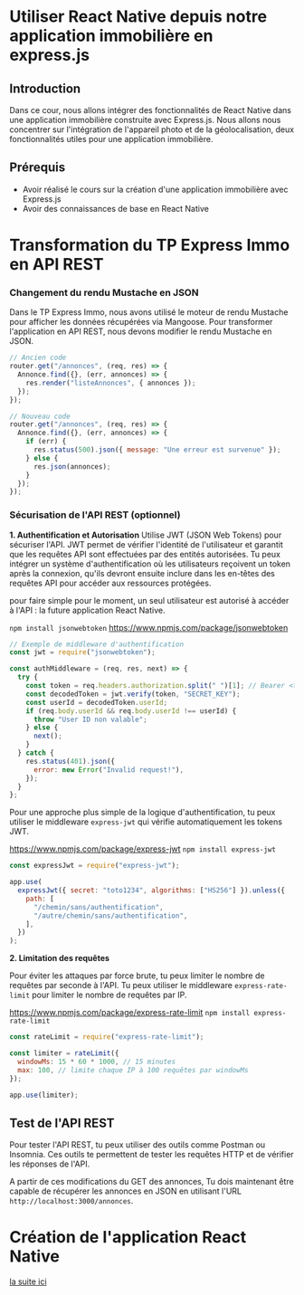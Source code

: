 # Utiliser React Native depuis notre application immobilière en express.js

## Introduction

Dans ce cour, nous allons intégrer des fonctionnalités de React Native dans une application immobilière construite avec Express.js. Nous allons nous concentrer sur l'intégration de l'appareil photo et de la géolocalisation, deux fonctionnalités utiles pour une application immobilière.

## Prérequis

- Avoir réalisé le cours sur la création d'une application immobilière avec Express.js
- Avoir des connaissances de base en React Native

# Transformation du TP Express Immo en API REST

### Changement du rendu Mustache en JSON

Dans le TP Express Immo, nous avons utilisé le moteur de rendu Mustache pour afficher les données récupérées via Mangoose. Pour transformer l'application en API REST, nous devons modifier le rendu Mustache en JSON.

```js
// Ancien code
router.get("/annonces", (req, res) => {
  Annonce.find({}, (err, annonces) => {
    res.render("listeAnnonces", { annonces });
  });
});

// Nouveau code
router.get("/annonces", (req, res) => {
  Annonce.find({}, (err, annonces) => {
    if (err) {
      res.status(500).json({ message: "Une erreur est survenue" });
    } else {
      res.json(annonces);
    }
  });
});
```

### Sécurisation de l'API REST (optionnel)

**1. Authentification et Autorisation**
Utilise JWT (JSON Web Tokens) pour sécuriser l'API. JWT permet de vérifier l'identité de l'utilisateur et garantit que les requêtes API sont effectuées par des entités autorisées. Tu peux intégrer un système d'authentification où les utilisateurs reçoivent un token après la connexion, qu'ils devront ensuite inclure dans les en-têtes des requêtes API pour accéder aux ressources protégées.

pour faire simple pour le moment, un seul utilisateur est autorisé à accéder à l'API : la future application React Native.

`npm install jsonwebtoken`
https://www.npmjs.com/package/jsonwebtoken

```js
// Exemple de middleware d'authentification
const jwt = require("jsonwebtoken");

const authMiddleware = (req, res, next) => {
  try {
    const token = req.headers.authorization.split(" ")[1]; // Bearer <token>
    const decodedToken = jwt.verify(token, "SECRET_KEY");
    const userId = decodedToken.userId;
    if (req.body.userId && req.body.userId !== userId) {
      throw "User ID non valable";
    } else {
      next();
    }
  } catch {
    res.status(401).json({
      error: new Error("Invalid request!"),
    });
  }
};
```

Pour une approche plus simple de la logique d'authentification, tu peux utiliser le middleware `express-jwt` qui vérifie automatiquement les tokens JWT.

https://www.npmjs.com/package/express-jwt
`npm install express-jwt`

```js
const expressJwt = require("express-jwt");

app.use(
  expressJwt({ secret: "toto1234", algorithms: ["HS256"] }).unless({
    path: [
      "/chemin/sans/authentification",
      "/autre/chemin/sans/authentification",
    ],
  })
);
```

**2. Limitation des requêtes**

Pour éviter les attaques par force brute, tu peux limiter le nombre de requêtes par seconde à l'API. Tu peux utiliser le middleware `express-rate-limit` pour limiter le nombre de requêtes par IP.

https://www.npmjs.com/package/express-rate-limit
`npm install express-rate-limit`

```js
const rateLimit = require("express-rate-limit");

const limiter = rateLimit({
  windowMs: 15 * 60 * 1000, // 15 minutes
  max: 100, // limite chaque IP à 100 requêtes par windowMs
});

app.use(limiter);
```

## Test de l'API REST

Pour tester l'API REST, tu peux utiliser des outils comme Postman ou Insomnia. Ces outils te permettent de tester les requêtes HTTP et de vérifier les réponses de l'API.

A partir de ces modifications du GET des annonces, Tu dois maintenant être capable de récupérer les annonces en JSON en utilisant l'URL `http://localhost:3000/annonces`.

# Création de l'application React Native

[la suite ici](./react-native-immo.md)

